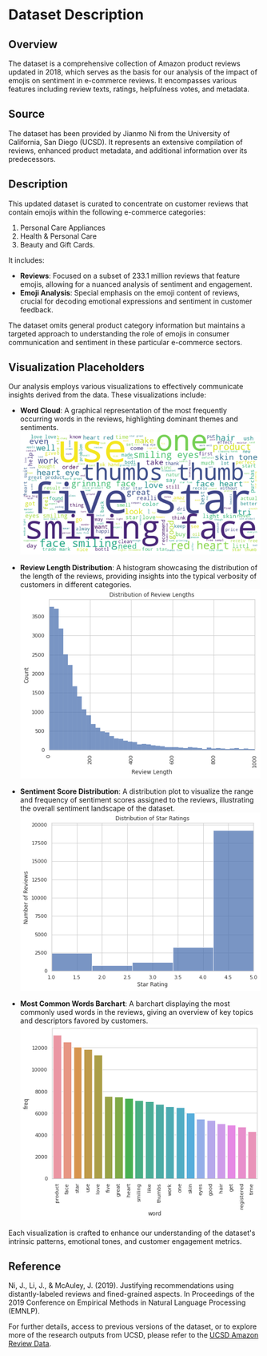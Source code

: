 # Dataset Description

## Overview

The dataset is a comprehensive collection of Amazon product reviews updated in 2018, which serves as the basis for our analysis of the impact of emojis on sentiment in e-commerce reviews. It encompasses various features including review texts, ratings, helpfulness votes, and metadata.

## Source

The dataset has been provided by Jianmo Ni from the University of California, San Diego (UCSD). It represents an extensive compilation of reviews, enhanced product metadata, and additional information over its predecessors.

## Description

This updated dataset is curated to concentrate on customer reviews that contain emojis within the following e-commerce categories:

1. Personal Care Appliances
2. Health & Personal Care
3. Beauty and Gift Cards.

It includes:

- **Reviews**: Focused on a subset of 233.1 million reviews that feature emojis, allowing for a nuanced analysis of sentiment and engagement.
- **Emoji Analysis**: Special emphasis on the emoji content of reviews, crucial for decoding emotional expressions and sentiment in customer feedback.

The dataset omits general product category information but maintains a targeted approach to understanding the role of emojis in consumer communication and sentiment in these particular e-commerce sectors.

## Visualization Placeholders

Our analysis employs various visualizations to effectively communicate insights derived from the data. These visualizations include:

- **Word Cloud**: A graphical representation of the most frequently occurring words in the reviews, highlighting dominant themes and sentiments.
  ![Word Cloud](https://github.com/Talitapsouz/Deciphering-Emojis-A-Data-Analysis-Approach-to-Enhancing-Sentiment-Analysis-in-E-Commerce-Reviews/blob/main/Diagrams/WordCloud.png)

- **Review Length Distribution**: A histogram showcasing the distribution of the length of the reviews, providing insights into the typical verbosity of customers in different categories.
  ![Review Length Distribution](https://github.com/Talitapsouz/Deciphering-Emojis-A-Data-Analysis-Approach-to-Enhancing-Sentiment-Analysis-in-E-Commerce-Reviews/blob/main/Diagrams/Review%20Length%20Distribution.png)

- **Sentiment Score Distribution**: A distribution plot to visualize the range and frequency of sentiment scores assigned to the reviews, illustrating the overall sentiment landscape of the dataset.
  ![Sentiment Score Distribution](https://github.com/Talitapsouz/Deciphering-Emojis-A-Data-Analysis-Approach-to-Enhancing-Sentiment-Analysis-in-E-Commerce-Reviews/blob/main/Diagrams/Sentiment%20Score%20Distribution.png)

- **Most Common Words Barchart**: A barchart displaying the most commonly used words in the reviews, giving an overview of key topics and descriptors favored by customers.
  ![Most Common Words Barchart](https://github.com/Talitapsouz/Deciphering-Emojis-A-Data-Analysis-Approach-to-Enhancing-Sentiment-Analysis-in-E-Commerce-Reviews/blob/main/Diagrams/Common%20Words.png)

Each visualization is crafted to enhance our understanding of the dataset's intrinsic patterns, emotional tones, and customer engagement metrics.

## Reference

Ni, J., Li, J., & McAuley, J. (2019). Justifying recommendations using distantly-labeled reviews and fined-grained aspects. In Proceedings of the 2019 Conference on Empirical Methods in Natural Language Processing (EMNLP).

For further details, access to previous versions of the dataset, or to explore more of the research outputs from UCSD, please refer to the [UCSD Amazon Review Data](https://nijianmo.github.io/amazon/index.html).
